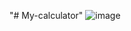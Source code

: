 "# My-calculator" 
![image](https://user-images.githubusercontent.com/57038598/221351589-afe09966-3170-4cda-b96a-2d5206231b69.png)
